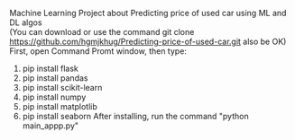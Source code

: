Machine Learning Project about Predicting price of used car using ML and DL algos   
(You can download or use the command git clone https://github.com/hgmjkhug/Predicting-price-of-used-car.git also be OK)  
First, open Command Promt window, then type:
1. pip install flask
2. pip install pandas
3. pip install scikit-learn
4. pip install numpy
5. pip install matplotlib
6. pip install seaborn
After installing, run the command "python main_appp.py"
